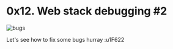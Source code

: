 # 0x12. Web stack debugging #2

![bugs](https://s3.amazonaws.com/intranet-projects-files/holbertonschool-sysadmin_devops/287/99littlebugsinthecode-holberton.jpg)

Let's see how to fix some bugs hurray :u1F622
